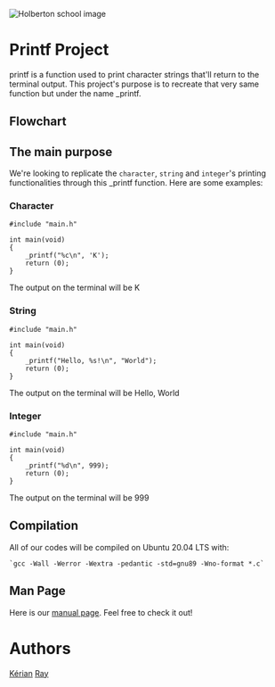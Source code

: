 ![Holberton school image](https://holberton.anahuacmayab.mx/wp-content/uploads/2022/06/Holberton-Logo-v1.png)
# Printf Project

printf is a function used to print character strings that'll return to the terminal output.
This project's purpose is to recreate that very same function but under the name _printf.

## Flowchart



## The main purpose

We're looking to replicate the `character`, `string` and `integer`'s printing 
functionalities through this _printf function.
Here are some examples:

### Character

```
#include "main.h"

int main(void)
{
    _printf("%c\n", 'K');
    return (0);
}
```
The output on the terminal will be K

### String

``` 
#include "main.h"

int main(void)
{
    _printf("Hello, %s!\n", "World");
    return (0);
}
```
The output on the terminal will be Hello, World

### Integer

```
#include "main.h"

int main(void)
{
    _printf("%d\n", 999);
    return (0);
}
```
The output on the terminal will be 999

## Compilation

All of our codes will be compiled on Ubuntu 20.04 LTS with:

```
`gcc -Wall -Werror -Wextra -pedantic -std=gnu89 -Wno-format *.c`
```
## Man Page

Here is our [manual page](). Feel free to check it out!

# Authors
[Kérian](https://github.com/Hikarikedo)
[Ray](https://github.com/RAY91000)
